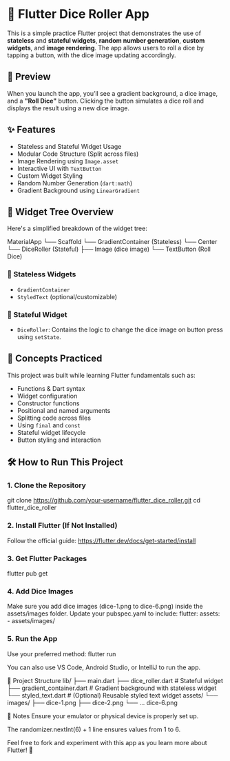 # 🎲 Flutter Dice Roller App

This is a simple practice Flutter project that demonstrates the use of **stateless** and **stateful widgets**, **random number generation**, **custom widgets**, and **image rendering**. The app allows users to roll a dice by tapping a button, with the dice image updating accordingly.

## 📱 Preview

When you launch the app, you’ll see a gradient background, a dice image, and a **"Roll Dice"** button. Clicking the button simulates a dice roll and displays the result using a new dice image.

## ✨ Features

- Stateless and Stateful Widget Usage
- Modular Code Structure (Split across files)
- Image Rendering using `Image.asset`
- Interactive UI with `TextButton`
- Custom Widget Styling
- Random Number Generation (`dart:math`)
- Gradient Background using `LinearGradient`

## 🧱 Widget Tree Overview

Here's a simplified breakdown of the widget tree:

MaterialApp
└── Scaffold
    └── GradientContainer (Stateless)
        └── Center
            └── DiceRoller (Stateful)
                ├── Image (dice image)
                └── TextButton (Roll Dice)

### 🔁 Stateless Widgets
- `GradientContainer`
- `StyledText` (optional/customizable)

### 🔄 Stateful Widget
- `DiceRoller`: Contains the logic to change the dice image on button press using `setState`.

## 🧠 Concepts Practiced

This project was built while learning Flutter fundamentals such as:

- Functions & Dart syntax
- Widget configuration
- Constructor functions
- Positional and named arguments
- Splitting code across files
- Using `final` and `const`
- Stateful widget lifecycle
- Button styling and interaction

## 🛠️ How to Run This Project

### 1. Clone the Repository
git clone https://github.com/your-username/flutter_dice_roller.git
cd flutter_dice_roller

### 2. Install Flutter (If Not Installed)
Follow the official guide: https://flutter.dev/docs/get-started/install

### 3. Get Flutter Packages
flutter pub get

### 4. Add Dice Images
Make sure you add dice images (dice-1.png to dice-6.png) inside the assets/images folder. Update your pubspec.yaml to include:
flutter:
  assets:
    - assets/images/

### 5. Run the App
Use your preferred method:
flutter run

You can also use VS Code, Android Studio, or IntelliJ to run the app.

📂 Project Structure
lib/
├── main.dart
├── dice_roller.dart         # Stateful widget
├── gradient_container.dart  # Gradient background with stateless widget
└── styled_text.dart         # (Optional) Reusable styled text widget
assets/
└── images/
    ├── dice-1.png
    ├── dice-2.png
    └── ... dice-6.png

📌 Notes
Ensure your emulator or physical device is properly set up.

The randomizer.nextInt(6) + 1 line ensures values from 1 to 6.

Feel free to fork and experiment with this app as you learn more about Flutter! 🚀